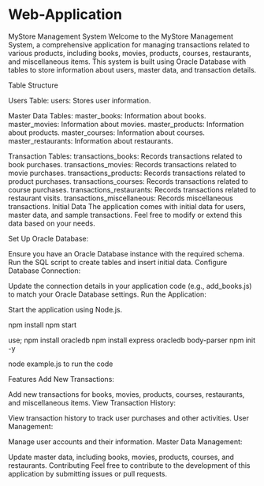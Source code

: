 # Web-Application

MyStore Management System
Welcome to the MyStore Management System, a comprehensive application for managing transactions related to various products, including books, movies, products, courses, restaurants, and miscellaneous items. This system is built using Oracle Database with tables to store information about users, master data, and transaction details.

Table Structure

Users Table:
users: Stores user information.

Master Data Tables:
master_books: Information about books.
master_movies: Information about movies.
master_products: Information about products.
master_courses: Information about courses.
master_restaurants: Information about restaurants.

Transaction Tables:
transactions_books: Records transactions related to book purchases.
transactions_movies: Records transactions related to movie purchases.
transactions_products: Records transactions related to product purchases.
transactions_courses: Records transactions related to course purchases.
transactions_restaurants: Records transactions related to restaurant visits.
transactions_miscellaneous: Records miscellaneous transactions.
Initial Data
The application comes with initial data for users, master data, and sample transactions. Feel free to modify or extend this data based on your needs.


Set Up Oracle Database:

Ensure you have an Oracle Database instance with the required schema.
Run the SQL script to create tables and insert initial data.
Configure Database Connection:

Update the connection details in your application code (e.g., add_books.js) to match your Oracle Database settings.
Run the Application:

Start the application using Node.js.

npm install
npm start

use;
npm install oracledb
npm install express oracledb body-parser
npm init -y

node example.js to run the code 

Features
Add New Transactions:

Add new transactions for books, movies, products, courses, restaurants, and miscellaneous items.
View Transaction History:

View transaction history to track user purchases and other activities.
User Management:

Manage user accounts and their information.
Master Data Management:

Update master data, including books, movies, products, courses, and restaurants.
Contributing
Feel free to contribute to the development of this application by submitting issues or pull requests.

